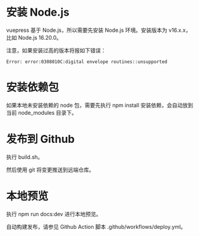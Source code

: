 # 安装 Node.js

vuepress 基于 Node.js，所以需要先安装 Node.js 环境。安装版本为 v16.x.x，比如 Node.js 16.20.0。

注意，如果安装过高的版本将报如下错误：
```
Error: error:0308010C:digital envelope routines::unsupported
```

# 安装依赖包

如果本地未安装依赖的 node 包，需要先执行 npm install 安装依赖，会自动放到当前 node_modules 目录下。

# 发布到 Github

执行 build.sh。

然后使用 git 将变更推送到远端仓库。

# 本地预览

执行 npm run docs:dev 进行本地预览。

自动构建发布，请参见 Github Action 脚本 .github/workflows/deploy.yml。